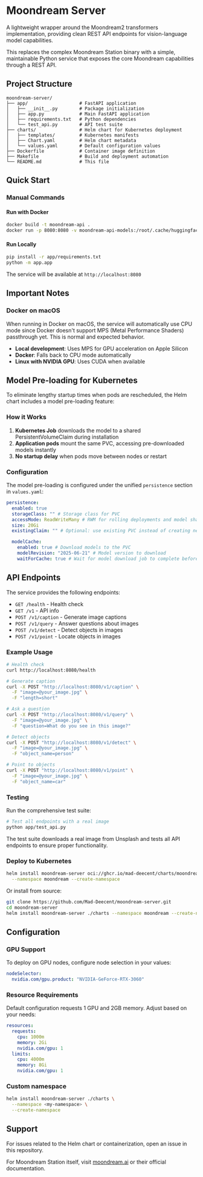# Moondream Server

A lightweight wrapper around the Moondream2 transformers implementation, providing clean REST API endpoints for vision-language model capabilities.

This replaces the complex Moondream Station binary with a simple, maintainable Python service that exposes the core Moondream capabilities through a REST API.

## Project Structure

```
moondream-server/
├── app/                   # FastAPI application
│   ├── __init__.py        # Package initialization
│   ├── app.py             # Main FastAPI application
│   ├── requirements.txt   # Python dependencies
│   └── test_api.py        # API test suite
├── charts/                # Helm chart for Kubernetes deployment
│   ├── templates/         # Kubernetes manifests
│   ├── Chart.yaml         # Helm chart metadata
│   └── values.yaml        # Default configuration values
├── Dockerfile             # Container image definition
├── Makefile               # Build and deployment automation
└── README.md              # This file
```

## Quick Start

### Manual Commands

#### Run with Docker

```bash
docker build -t moondream-api .
docker run -p 8080:8080 -v moondream-api-models:/root/.cache/huggingface moondream-api
```

#### Run Locally

```bash
pip install -r app/requirements.txt
python -m app.app
```

The service will be available at `http://localhost:8080`

## Important Notes

### Docker on macOS

When running in Docker on macOS, the service will automatically use CPU mode since Docker doesn't support MPS (Metal Performance Shaders) passthrough yet. This is normal and expected behavior.

- **Local development**: Uses MPS for GPU acceleration on Apple Silicon
- **Docker**: Falls back to CPU mode automatically
- **Linux with NVIDIA GPU**: Uses CUDA when available

## Model Pre-loading for Kubernetes

To eliminate lengthy startup times when pods are rescheduled, the Helm chart includes a model pre-loading feature:

### How it Works

1. **Kubernetes Job** downloads the model to a shared PersistentVolumeClaim during installation
2. **Application pods** mount the same PVC, accessing pre-downloaded models instantly
3. **No startup delay** when pods move between nodes or restart

### Configuration

The model pre-loading is configured under the unified `persistence` section in `values.yaml`:

```yaml
persistence:
  enabled: true
  storageClass: "" # Storage class for PVC
  accessMode: ReadWriteMany # RWM for rolling deployments and model sharing
  size: 20Gi
  existingClaim: "" # Optional: use existing PVC instead of creating new one

  modelCache:
    enabled: true # Download models to the PVC
    modelRevision: "2025-06-21" # Model version to download
    waitForCache: true # Wait for model download job to complete before starting pods
```

## API Endpoints

The service provides the following endpoints:

- `GET /health` - Health check
- `GET /v1` - API info
- `POST /v1/caption` - Generate image captions
- `POST /v1/query` - Answer questions about images
- `POST /v1/detect` - Detect objects in images
- `POST /v1/point` - Locate objects in images

### Example Usage

```bash
# Health check
curl http://localhost:8080/health

# Generate caption
curl -X POST "http://localhost:8080/v1/caption" \
  -F "image=@your_image.jpg" \
  -F "length=short"

# Ask a question
curl -X POST "http://localhost:8080/v1/query" \
  -F "image=@your_image.jpg" \
  -F "question=What do you see in this image?"

# Detect objects
curl -X POST "http://localhost:8080/v1/detect" \
  -F "image=@your_image.jpg" \
  -F "object_name=person"

# Point to objects
curl -X POST "http://localhost:8080/v1/point" \
  -F "image=@your_image.jpg" \
  -F "object_name=car"
```

### Testing

Run the comprehensive test suite:

```bash
# Test all endpoints with a real image
python app/test_api.py
```

The test suite downloads a real image from Unsplash and tests all API endpoints to ensure proper functionality.

### Deploy to Kubernetes

```bash
helm install moondream-server oci://ghcr.io/mad-deecent/charts/moondream-server \
  --namespace moondream --create-namespace
```

Or install from source:

```bash
git clone https://github.com/Mad-Deecent/moondream-server.git
cd moondream-server
helm install moondream-server ./charts --namespace moondream --create-namespace
```

## Configuration

### GPU Support

To deploy on GPU nodes, configure node selection in your values:

```yaml
nodeSelector:
  nvidia.com/gpu.product: "NVIDIA-GeForce-RTX-3060"
```

### Resource Requirements

Default configuration requests 1 GPU and 2GB memory. Adjust based on your needs:

```yaml
resources:
  requests:
    cpu: 1000m
    memory: 2Gi
    nvidia.com/gpu: 1
  limits:
    cpu: 4000m
    memory: 8Gi
    nvidia.com/gpu: 1
```

### Custom namespace

```bash
helm install moondream-server ./charts \
  --namespace <my-namespace> \
  --create-namespace
```

## Support

For issues related to the Helm chart or containerization, open an issue in this repository.

For Moondream Station itself, visit [moondream.ai](https://moondream.ai) or their official documentation.
